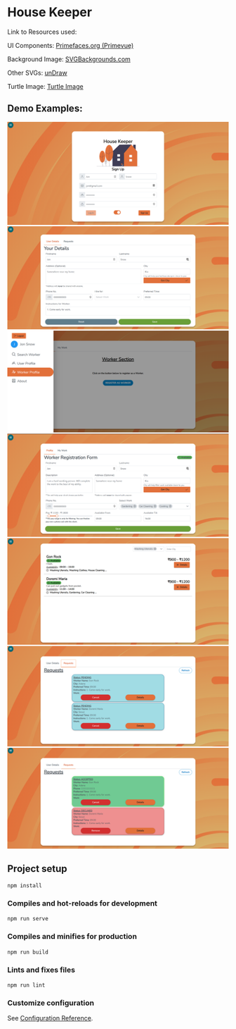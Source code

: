# House Keeper

Link to Resources used:

UI Components: [Primefaces.org (Primevue)](https://primefaces.org/primevue/)

Background Image: [SVGBackgrounds.com](https://www.svgbackgrounds.com/)

Other SVGs: [unDraw](https://undraw.co/)

Turtle Image: [Turtle Image](https://unsplash.com/photos/aMrDka0VGzU)

## Demo Examples:
![](examples/1.PNG)
![](examples/2.PNG)
![](examples/3.PNG)
![](examples/4.PNG)
![](examples/6.PNG)
![](examples/7.PNG)
![](examples/9.PNG)
## Project setup

```
npm install
```

### Compiles and hot-reloads for development

```
npm run serve
```

### Compiles and minifies for production

```
npm run build
```

### Lints and fixes files

```
npm run lint
```

### Customize configuration

See [Configuration Reference](https://cli.vuejs.org/config/).
